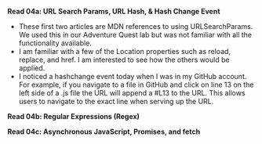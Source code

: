 **Read 04a: URL Search Params, URL Hash, & Hash Change Event**
* These first two articles are MDN references to using URLSearchParams. We used this in our Adventure Quest lab but was not familiar with all the functionality available.
* I am familiar with a few of the Location properties such as reload, replace, and href. I am interested to see how the others would be applied.
* I noticed a hashchange event today when I was in my GitHub account. For example, if you navigate to a file in GitHub and click on line 13 on the left side of a .js file the URL will append a #L13 to the URL. This allows users to navigate to the exact line when serving up the URL.

**Read 04b: Regular Expressions (Regex)**

**Read 04c: Asynchronous JavaScript, Promises, and fetch**